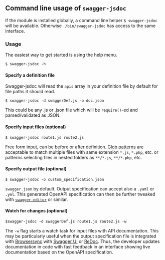 ## Command line usage of `swagger-jsdoc`

If the module is installed globally, a command line helper `$ swagger-jsdoc` will be available.
Otherwise `./bin/swagger-jsdoc` has access to the same interface.

### Usage

The easiest way to get started is using the help menu.

```
$ swagger-jsdoc -h
```

#### Specify a definition file

Swagger-jsdoc will read the `apis` array in your definition file by default for file paths it should read.

```
$ swagger-jsdoc -d swaggerDef.js -o doc.json
```

This could be any .js or .json file which will be `require()`-ed and parsed/validated as JSON.

#### Specify input files (optional)

```
$ swagger-jsdoc route1.js route2.js
```
Free form input, can be before or after definition. [Glob patterns](https://github.com/isaacs/node-glob) are acceptable to match multiple files with same extension `*.js`, `*.php`, etc. or patterns selecting files in nested folders as `**/*.js`, `**/*.php`, etc.

#### Specify output file (optional)

```
$ swagger-jsdoc -o custom_specification.json
```

`swagger.json` by default. Output specification can accept also a `.yaml` or `.yml`. This generated OpenAPI specification can then be further tweaked with [`swagger-editor`](http://swagger.io/swagger-editor/) or similar.

#### Watch for changes (optional)

```
$swagger-jsdoc -d swaggerDef.js route1.js route2.js -w
```

The `-w` flag starts a watch task for input files with API documentation. This may be particularly useful when the output specification file is integrated with [Browsersync](https://browsersync.io/)
with [Swagger UI](http://swagger.io/swagger-ui/) or [ReDoc](https://github.com/Rebilly/ReDoc). Thus, the developer updates documentation in code with fast feedback in an interface showing live documentation based on the OpenAPI specification.

